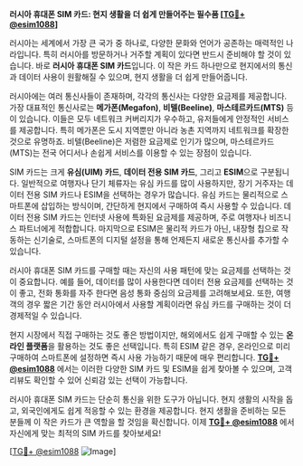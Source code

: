 **러시아 휴대폰 SIM 카드: 현지 생활을 더 쉽게 만들어주는 필수품 [[TG💪+ @esim1088](https://t.me/s/esim1088)]**

러시아는 세계에서 가장 큰 국가 중 하나로, 다양한 문화와 언어가 공존하는 매력적인 나라입니다. 특히 러시아를 방문하거나 거주할 계획이 있다면 반드시 준비해야 할 것이 있습니다. 바로 **러시아 휴대폰 SIM 카드**입니다. 이 작은 카드 하나만으로 현지에서의 통신과 데이터 사용이 원활해질 수 있으며, 현지 생활을 더 쉽게 만들어줍니다.

러시아에는 여러 통신사들이 존재하며, 각각의 통신사는 다양한 요금제를 제공합니다. 가장 대표적인 통신사로는 **메가폰(Megafon)**, **비텔(Beeline)**, **마스테르카드(MTS)** 등이 있습니다. 이들은 모두 네트워크 커버리지가 우수하고, 유저들에게 안정적인 서비스를 제공합니다. 특히 메가폰은 도시 지역뿐만 아니라 농촌 지역까지 네트워크를 확장한 것으로 유명하죠. 비텔(Beeline)은 저렴한 요금제로 인기가 많으며, 마스테르카드(MTS)는 전국 어디서나 손쉽게 서비스를 이용할 수 있는 장점이 있습니다.

SIM 카드는 크게 **유심(UIM) 카드**, **데이터 전용 SIM 카드**, 그리고 **ESIM**으로 구분됩니다. 일반적으로 여행자나 단기 체류자는 유심 카드를 많이 사용하지만, 장기 거주자는 데이터 전용 SIM 카드나 ESIM을 선택하는 경우가 많습니다. 유심 카드는 물리적으로 스마트폰에 삽입하는 방식이며, 간단하게 현지에서 구매하여 즉시 사용할 수 있습니다. 데이터 전용 SIM 카드는 인터넷 사용에 특화된 요금제를 제공하며, 주로 여행자나 비즈니스 파트너에게 적합합니다. 마지막으로 ESIM은 물리적 카드가 아닌, 내장형 칩으로 작동하는 신기술로, 스마트폰의 디지털 설정을 통해 언제든지 새로운 통신사를 추가할 수 있습니다.

러시아 휴대폰 SIM 카드를 구매할 때는 자신의 사용 패턴에 맞는 요금제를 선택하는 것이 중요합니다. 예를 들어, 데이터를 많이 사용한다면 데이터 전용 요금제를 선택하는 것이 좋고, 전화 통화를 자주 한다면 음성 통화 중심의 요금제를 고려해보세요. 또한, 여행객의 경우 짧은 기간 동안 러시아에서 사용할 계획이라면 유심 카드를 구매하는 것이 더 경제적일 수 있습니다.

현지 시장에서 직접 구매하는 것도 좋은 방법이지만, 해외에서도 쉽게 구매할 수 있는 **온라인 플랫폼**을 활용하는 것도 좋은 선택입니다. 특히 ESIM 같은 경우, 온라인으로 미리 구매하여 스마트폰에 설정하면 즉시 사용 가능하기 때문에 매우 편리합니다. **[TG💪+ @esim1088](https://t.me/s/esim1088)** 에서는 이러한 다양한 SIM 카드 및 ESIM을 쉽게 찾아볼 수 있으며, 고객 리뷰도 확인할 수 있어 신뢰감 있는 선택이 가능합니다.

러시아 휴대폰 SIM 카드는 단순히 통신을 위한 도구가 아닙니다. 현지 생활의 시작을 돕고, 외국인에게도 쉽게 적응할 수 있는 환경을 제공합니다. 현지 생활을 준비하는 모든 분들께 이 작은 카드가 큰 역할을 할 것임을 확신합니다. 이제 **[TG💪+ @esim1088](https://t.me/s/esim1088)** 에서 자신에게 맞는 최적의 SIM 카드를 찾아보세요!

[[TG💪+ @esim1088](https://t.me/s/esim1088) ![Image](https://i.postimg.cc/Y0z9fWf4/image.png)]